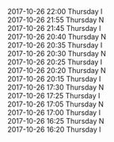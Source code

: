 2017-10-26 22:00 Thursday  I  
2017-10-26 21:55 Thursday  N  
2017-10-26 21:45 Thursday  I  
2017-10-26 20:40 Thursday  N  
2017-10-26 20:35 Thursday  I  
2017-10-26 20:30 Thursday  N  
2017-10-26 20:25 Thursday  I  
2017-10-26 20:20 Thursday  N  
2017-10-26 20:15 Thursday  I  
2017-10-26 17:30 Thursday  N  
2017-10-26 17:25 Thursday  I  
2017-10-26 17:05 Thursday  N  
2017-10-26 17:00 Thursday  I  
2017-10-26 16:25 Thursday  N  
2017-10-26 16:20 Thursday  I  
